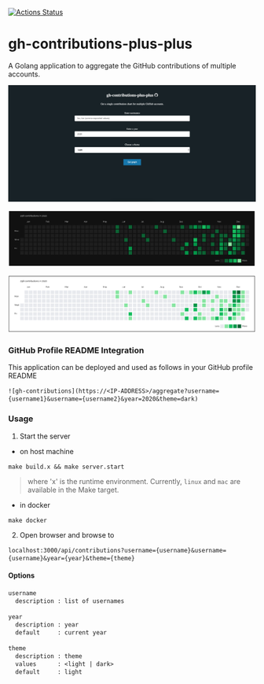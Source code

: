 [![Actions Status](https://github.com/shreyas-sriram/gh-contributions-plus-plus/workflows/CI/badge.svg)](https://github.com/shreyas-sriram/gh-contributions-plus-plus/actions)
# gh-contributions-plus-plus

A Golang application to aggregate the GitHub contributions of multiple accounts.

![gh-contributions](https://github.com/shreyas-sriram/gh-contributions-plus-plus/blob/pages/docs/images/page.png)

![dark-theme](https://github.com/shreyas-sriram/gh-contributions-plus-plus/blob/pages/docs/images/dark-theme.png)

![light-theme](https://github.com/shreyas-sriram/gh-contributions-plus-plus/blob/pages/docs/images/light-theme.png)

### GitHub Profile README Integration

This application can be deployed and used as follows in your GitHub profile README<br>
```
![gh-contributions](https://<IP-ADDRESS>/aggregate?username={username1}&username={username2}&year=2020&theme=dark)
```

### Usage

1. Start the server

- on host machine
```
make build.x && make server.start
```
> where 'x' is the runtime environment. Currently, `linux` and `mac` are available in the Make target.

- in docker
```
make docker
```

2. Open browser and browse to
```
localhost:3000/api/contributions?username={username}&username={username}&year={year}&theme={theme}
```

#### Options

```
username
  description : list of usernames

year
  description : year
  default     : current year

theme
  description : theme
  values      : <light | dark>
  default     : light
```
